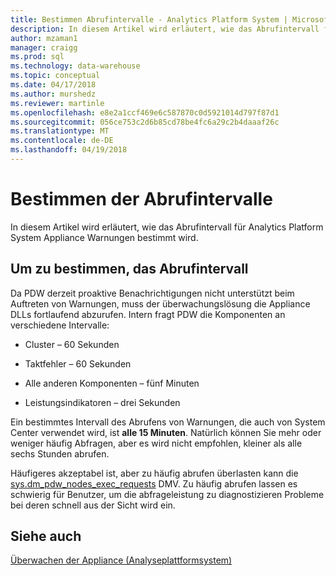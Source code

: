 ```yaml
---
title: Bestimmen Abrufintervalle - Analytics Platform System | Microsoft Docs
description: In diesem Artikel wird erläutert, wie das Abrufintervall für Analytics Platform System Appliance Warnungen bestimmt wird.
author: mzaman1
manager: craigg
ms.prod: sql
ms.technology: data-warehouse
ms.topic: conceptual
ms.date: 04/17/2018
ms.author: murshedz
ms.reviewer: martinle
ms.openlocfilehash: e8e2a1ccf469e6c587870c0d5921014d797f87d1
ms.sourcegitcommit: 056ce753c2d6b85cd78be4fc6a29c2b4daaaf26c
ms.translationtype: MT
ms.contentlocale: de-DE
ms.lasthandoff: 04/19/2018
---
```

# <a name="determine-polling-frequency"></a>Bestimmen der Abrufintervalle
In diesem Artikel wird erläutert, wie das Abrufintervall für Analytics Platform System Appliance Warnungen bestimmt wird.  
  
## <a name="to-determine-the-polling-frequency"></a>Um zu bestimmen, das Abrufintervall  
Da PDW derzeit proaktive Benachrichtigungen nicht unterstützt beim Auftreten von Warnungen, muss der überwachungslösung die Appliance DLLs fortlaufend abzurufen.  Intern fragt PDW die Komponenten an verschiedene Intervalle:  
  
-   Cluster – 60 Sekunden  
  
-   Taktfehler – 60 Sekunden  
  
-   Alle anderen Komponenten – fünf Minuten  
  
-   Leistungsindikatoren – drei Sekunden  
  
Ein bestimmtes Intervall des Abrufens von Warnungen, die auch von System Center verwendet wird, ist **alle 15 Minuten**.  Natürlich können Sie mehr oder weniger häufig Abfragen, aber es wird nicht empfohlen, kleiner als alle sechs Stunden abrufen.  
  
Häufigeres akzeptabel ist, aber zu häufig abrufen überlasten kann die [sys.dm_pdw_nodes_exec_requests](http://msdn.microsoft.com/en-us/library/ms177648(v=sql11).aspx) DMV.  Zu häufig abrufen lassen es schwierig für Benutzer, um die abfrageleistung zu diagnostizieren Probleme bei deren schnell aus der Sicht wird ein.  
  
## <a name="see-also"></a>Siehe auch  
<!-- MISSING LINKS [Common Metadata Query Examples &#40;SQL Server PDW&#41;](../sqlpdw/common-metadata-query-examples-sql-server-pdw.md)  -->  
[Überwachen der Appliance &#40;Analyseplattformsystem&#41;](appliance-monitoring.md)  
  
